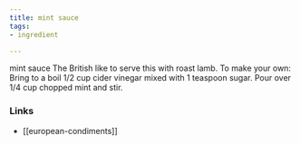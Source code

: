 ```yaml
---
title: mint sauce
tags:
- ingredient

---
```

mint sauce The British like to serve this with roast lamb. To make your own: Bring to a boil 1/2 cup cider vinegar mixed with 1 teaspoon sugar. Pour over 1/4 cup chopped mint and stir.

### Links

* [[european-condiments]]
